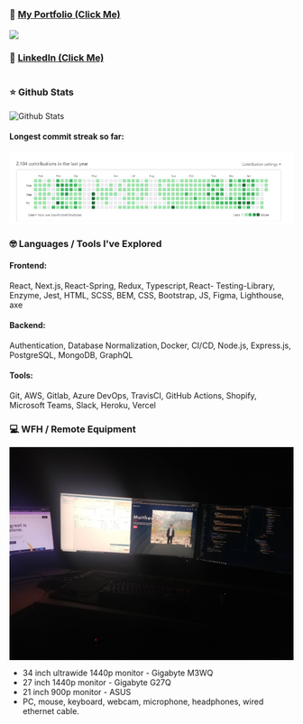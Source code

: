 ### :man: [My Portfolio (Click Me)][website]

<a href="https://github.com/mattfrancis888/portfolio3">
  <img align="center" src="https://github-readme-stats.vercel.app/api/pin/?username=mattfrancis888&repo=portfolio3&theme=buefy" />
</a>


### :office: [LinkedIn (Click Me)][linkedin]

#

### :star: Github Stats

<img align="center" alt="Github Stats" src="https://github-readme-stats.vercel.app/api?username=mattfrancis888&show_icons=true&include_all_commits=true&count_private=true" height="200" alt="stats" />

#### Longest commit streak so far:
<img align="center"  alt="wfh" src="https://github.com/mattfrancis888/mattfrancis888/blob/master/readmeImg/record.jpg" />

### :nerd_face: Languages / Tools I've Explored

#### Frontend: 
React, Next.js, React-Spring, Redux, Typescript, React- Testing-Library, Enzyme, Jest, HTML, SCSS, BEM, CSS, Bootstrap, JS, Figma, Lighthouse, axe

#### Backend: 
Authentication, Database Normalization, Docker, CI/CD, Node.js, Express.js, PostgreSQL, MongoDB, GraphQL

#### Tools: 
Git, AWS, Gitlab, Azure DevOps, TravisCI, GitHub Actions, Shopify, Microsoft Teams, Slack, Heroku, Vercel

[website]: https://mattfrancis.vercel.app/
[linkedin]: https://www.linkedin.com/in/matthew-francis-b9b1b31a2/

### :computer: WFH / Remote Equipment

<img align="center"  alt="wfh" src="https://github.com/mattfrancis888/mattfrancis888/blob/master/readmeImg/wfh.jpg" />

- 34 inch ultrawide 1440p monitor - Gigabyte M3WQ
- 27 inch 1440p monitor - Gigabyte G27Q 
- 21 inch 900p monitor - ASUS
- PC, mouse, keyboard, webcam, microphone, headphones, wired ethernet cable.
